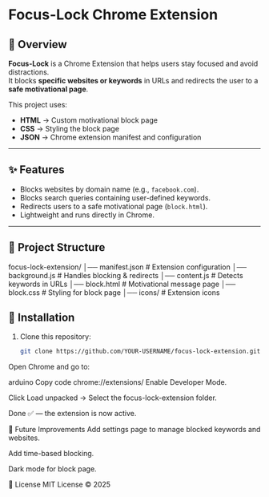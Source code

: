 # Focus-Lock Chrome Extension  

## 📌 Overview  
**Focus-Lock** is a Chrome Extension that helps users stay focused and avoid distractions.  
It blocks **specific websites or keywords** in URLs and redirects the user to a **safe motivational page**.  

This project uses:  
- **HTML** → Custom motivational block page  
- **CSS** → Styling the block page  
- **JSON** → Chrome extension manifest and configuration  

---

## ✨ Features  
- Blocks websites by domain name (e.g., `facebook.com`).  
- Blocks search queries containing user-defined keywords.  
- Redirects users to a safe motivational page (`block.html`).  
- Lightweight and runs directly in Chrome.  

---

## 📂 Project Structure  
focus-lock-extension/
│── manifest.json # Extension configuration
│── background.js # Handles blocking & redirects
│── content.js # Detects keywords in URLs
│── block.html # Motivational message page
│── block.css # Styling for block page
│── icons/ # Extension icons

## 🚀 Installation  
1. Clone this repository:  
   ```bash
   git clone https://github.com/YOUR-USERNAME/focus-lock-extension.git
Open Chrome and go to:

arduino
Copy code
chrome://extensions/
Enable Developer Mode.

Click Load unpacked → Select the focus-lock-extension folder.

Done ✅ — the extension is now active.

🔮 Future Improvements
Add settings page to manage blocked keywords and websites.

Add time-based blocking.

Dark mode for block page.

📜 License
MIT License © 2025
